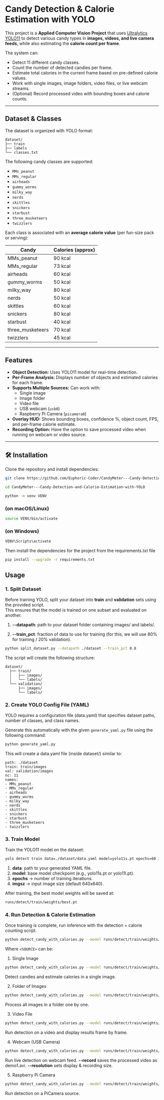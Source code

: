 # Candy Detection & Calorie Estimation with YOLO

This project is a **Applied Computer Vision Project** that uses [Ultralytics YOLO11](https://github.com/ultralytics/ultralytics) to detect various candy types in **images, videos, and live camera feeds**, while also estimating the **calorie count per frame**.

The system can:
- Detect 11 different candy classes.
- Count the number of detected candies per frame.
- Estimate total calories in the current frame based on pre-defined calorie values.
- Work with single images, image folders, video files, or live webcam streams.
- (Optional) Record processed video with bounding boxes and calorie counts.

---

## Dataset & Classes

The dataset is organized with YOLO format:

```plaintext
dataset/
├── train
├── labels
└── classes.txt
```

The following candy classes are supported:

- `MMs_peanut`
- `MMs_regular`
- `airheads`
- `gummy_worms`
- `milky_way`
- `nerds`
- `skittles`
- `snickers`
- `starbust`
- `three_musketeers`
- `twizzlers`

Each class is associated with an **average calorie value** (per fun-size pack or serving):

| Candy              | Calories (approx) |
|--------------------|--------------------|
| MMs_peanut         | 90 kcal           |
| MMs_regular        | 73 kcal           |
| airheads           | 60 kcal           |
| gummy_worms        | 50 kcal           |
| milky_way          | 80 kcal           |
| nerds              | 50 kcal           |
| skittles           | 60 kcal           |
| snickers           | 80 kcal           |
| starbust           | 40 kcal           |
| three_musketeers   | 70 kcal           |
| twizzlers          | 45 kcal           |

---

## Features

- **Object Detection:** Uses YOLO11 model for real-time detection.  
- **Per-Frame Analysis:** Displays number of objects and estimated calories for each frame.  
- **Supports Multiple Sources:** Can work with:
  - Single image
  - Image folder
  - Video file
  - USB webcam (`usb0`)
  - Raspberry Pi Camera (`picamera0`)
- **Overlay HUD:** Shows bounding boxes, confidence %, object count, FPS, and per-frame calorie estimate.  
- **Recording Option:** Have the option to save processed video when running on webcam or video source.

---

## 🛠️ Installation

Clone the repository and install dependencies:

```bash
git clone https://github.com/Euphoric-Coder/CandyMeter---Candy-Detection-and-Calorie-Estimation-with-YOLO.git
```

```bash
cd CandyMeter---Candy-Detection-and-Calorie-Estimation-with-YOLO
```

```bash
python -m venv VENV
```
### (on macOS/Linux)
```bash
source VENV/bin/activate   
```
### (on Windows)
```bash
VENV\Scripts\activate      
```
Then install the dependencies for the project from the requirements.txt file

```bash
pip install --upgrade -r requirements.txt
```

## Usage
### 1. Split Dataset
Before training YOLO, split your dataset into **train** and **validation** sets using the provided script.  
This ensures that the model is trained on one subset and evaluated on another.

1. **--datapath**: path to your dataset folder containing images/ and labels/.   

2. **--train_pct**: fraction of data to use for training (for this, we will use 80% for training / 20% validation).
```bash
python split_dataset.py --datapath ./dataset --train_pct 0.8
```
The script will create the following structure:
```plaintext
dataset/
  ├── train/
  │   ├── images/
  │   └── labels/
  └── validation/
      ├── images/
      └── labels/
```
### 2. Create YOLO Config File (YAML)
YOLO requires a configuration file (data.yaml) that specifies dataset paths, number of classes, and class names.

Generate this automatically with the given `generate_yaml.py` file using the following command:
```bash
python generate_yaml.py
```
This will create a data.yaml file (inside dataset/) similar to:
```plaintext
path: ./dataset
train: train/images
val: validation/images
nc: 11
names:
- MMs_peanut
- MMs_regular
- airheads
- gummy_worms
- milky_way
- nerds
- skittles
- snickers
- starbust
- three_musketeers
- twizzlers
```
### 3. Train Model
Train the YOLO11 model on the dataset:
```bash
yolo detect train data=./dataset/data.yaml model=yolo11s.pt epochs=60 imgsz=640
```
1. **data**: path to your generated YAML file.
2. **model**: base model checkpoint (e.g., yolo11s.pt or yolo11l.pt).
3. **epochs** → number of training iterations.
4. **imgsz** → input image size (default 640x640).

After training, the best model weights will be saved at:
```bash
runs/detect/train/weights/best.pt
```
### 4. Run Detection & Calorie Estimation
Once training is complete, run inference with the detection + calorie counting script.
```bash
python detect_candy_with_calories.py --model runs/detect/train/weights/best.pt --source <SOURCE> --thresh 0.5
```
Where `<SOURCE>` can be:
1. Single Image
```bash
python detect_candy_with_calories.py --model runs/detect/train/weights/best.pt --source test.jpg --thresh 0.4
```
Detect candies and estimate calories in a single image.

2. Folder of Images
```bash
python detect_candy_with_calories.py --model runs/detect/train/weights/best.pt --source ./test_images --thresh 0.5
```
Process all images in a folder one by one.

3. Video File
```bash
python detect_candy_with_calories.py --model runs/detect/train/weights/best.pt --source demo.mp4 --resolution 1280x720
```
Run detection on a video and display results frame by frame.

4. Webcam (USB Camera)
```bash
python detect_candy_with_calories.py --model runs/detect/train/weights/best.pt --source usb0 --resolution 1280x720 --record
```
Run live detection on webcam feed.
**--record** saves the processed video as demo1.avi.
**--resolution** sets display & recording size.

5. Raspberry Pi Camera
```bash
python detect_candy_with_calories.py --model runs/detect/train/weights/best.pt --source picamera0 --resolution 640x480
```
Run detection on a PiCamera source.
